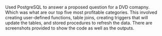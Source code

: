 Used PostgreSQL to answer a proposed question for a DVD comapny. Which was what are our top five most profitable categories. This involved creating user-defined functions, table joins, creating triggers that will update the tables, and stored procedures to refresh the data. There are screenshots provided to show the code as well as the outputs. 
